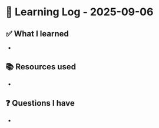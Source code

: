 # 🧠 Learning Log - 2025-09-06

## ✅ What I learned

- 

## 📚 Resources used

- 

## ❓ Questions I have

- 
